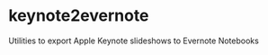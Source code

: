 keynote2evernote
================

Utilities to export Apple Keynote slideshows to Evernote Notebooks